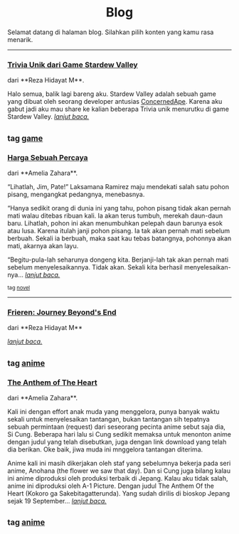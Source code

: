 <h1><center>Blog</center></h1>

Selamat datang di halaman blog. Silahkan pilih konten yang kamu rasa menarik.

----

<div class="blogtitle"><h3><a href="rezahidayatm/game/triviauniksv/">Trivia Unik dari Game Stardew Valley</a></h3></div>
dari **Reza Hidayat M**.

Halo semua, balik lagi bareng aku. Stardew Valley adalah sebuah game yang dibuat oleh seorang developer antusias [ConcernedApe](https://twitter.com/ConcernedApe?ref_src=twsrc%5Egoogle%7Ctwcamp%5Eserp%7Ctwgr%5Eauthor). Karena aku gabut jadi aku mau share ke kalian beberapa Trivia unik menurutku di game Stardew Valley. *[lanjut baca.](rezahidayatm/game/triviauniksv/)*

<small>tag [game](/content/tag/game/)</small>
----

<div class="blogtitle"><h3><a href="ameliazahara/novel/hargasebuahpercaya/">Harga Sebuah Percaya</a></h3></div>
dari **Amelia Zahara**.

“Lihatlah, Jim, Pate!” Laksamana Ramirez maju mendekati salah satu pohon pisang, mengangkat pedangnya, menebasnya.

“Hanya sedikit orang di dunia ini yang tahu, pohon pisang tidak akan pernah mati walau ditebas ribuan kali. Ia akan terus tumbuh, merekah daun-daun baru. Lihatlah, pohon ini akan menumbuhkan pelepah daun barunya esok atau lusa. Karena itulah janji pohon pisang. Ia tak akan pernah mati sebelum berbuah. Sekali ia berbuah, maka saat kau tebas batangnya, pohonnya akan mati, akarnya akan layu.

“Begitu-pula-lah seharunya dongeng kita. Berjanji-lah tak akan pernah mati sebelum menyelesaikannya. Tidak akan. Sekali kita berhasil menyelesaikan-nya... *[lanjut baca.](ameliazahara/novel/hargasebuahpercaya/)*

<small>tag [novel](/content/tag/novel/)</small>

----

<div class="blogtitle"><h3><a href="rezahidayatm/anime/frierensetelahperjalananberakhir/">Frieren: Journey Beyond's End</a></h3></div>
dari **Reza Hidayat M**

*[lanjut baca.](rezahidayatm/anime/frierensetelahperjalananberakhir/)*

<small>tag [anime](/content/tag/anime/)</small>
----

<div class="blogtitle"><h3><a href="ameliazahara/anime/theanthemoftheheart/">The Anthem of The Heart</a></h3></div>
dari **Amelia Zahara**.

Kali ini dengan effort anak muda yang menggelora, punya banyak waktu sekali untuk menyelesaikan tantangan, bukan tantangan sih tepatnya sebuah permintaan (request) dari seseorang pecinta anime sebut saja dia, Si Cung. Beberapa hari lalu si Cung sedikit memaksa untuk menonton anime dengan judul yang telah disebutkan, juga dengan link download yang telah dia berikan. Oke baik, jiwa muda ini mnggelora tantangan diterima. 

Anime kali ini masih dikerjakan oleh staf yang sebelumnya bekerja pada seri anime, Anohana (the flower we saw that day). Dan si Cung juga bilang kalau ini anime diproduksi oleh produksi terbaik di Jepang. Kalau aku tidak salah, anime ini diproduksi oleh A-1 Picture. Dengan judul The Anthem Of the Heart (Kokoro ga Sakebitagatterunda). Yang sudah dirilis di bioskop Jepang sejak 19 September... *[lanjut baca.](ameliazahara/anime/theanthemoftheheart/)*

<small>tag [anime](/content/tag/anime/)</small>
----
